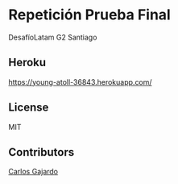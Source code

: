 # Repetición Prueba Final
DesafíoLatam G2 Santiago

## Heroku
https://young-atoll-36843.herokuapp.com/  

## License
MIT

## Contributors
[Carlos Gajardo](https://github.com/cjgajard)
